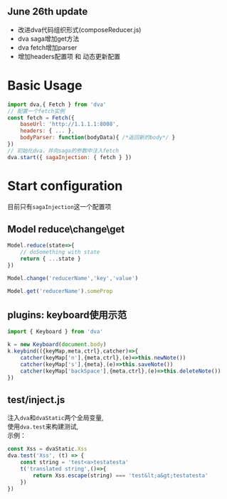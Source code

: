 ## June 26th update
-  改进dva代码组织形式(composeReducer.js)
-  dva saga增加get方法
-  dva fetch增加parser
-  增加headers配置项 和 动态更新配置


# Basic Usage

```javascript
import dva,{ Fetch } from 'dva'
// 配置一个fetch实例
const fetch = Fetch({ 
	baseUrl: 'http://1.1.1.1:8008',
	headers: { ... },
	bodyParser: function(bodyData){ /*返回新的body*/ } 
})
// 初始化dva，并向saga的参数中注入fetch
dva.start({ sagaInjection: { fetch } })
```
# Start configuration
目前只有`sagaInjection`这一个配置项

## Model reduce\change\get

```javascript
Model.reduce(state=>{
	// doSomething with state
    return { ...state }
})
```   
```javascript
Model.change('reducerName','key','value')
```   
```javascript
Model.get('reducerName').someProp
```   
## plugins: keyboard使用示范
```javascript
import { Keyboard } from 'dva'

k = new Keyboard(document.body)
k.keybind(({keyMap,meta,ctrl},catcher)=>{
    catcher(keyMap['n'],{meta,ctrl},(e)=>this.newNote())
    catcher(keyMap['s'],{meta},(e)=>this.saveNote())
    catcher(keyMap['backSpace'],{meta,ctrl},(e)=>this.deleteNote())
})
```


## test/inject.js
注入`dva`和`dvaStatic`两个全局变量,  
使用`dva.test`来构建测试,  
示例：  

```javascript
const Xss = dvaStatic.Xss
dva.test('Xss', (t) => {
    const string = 'test<a>testatesta'
    t('translated string',()=>{
        return Xss.escape(string) === 'test&lt;a&gt;testatesta' 
    })
})
```
